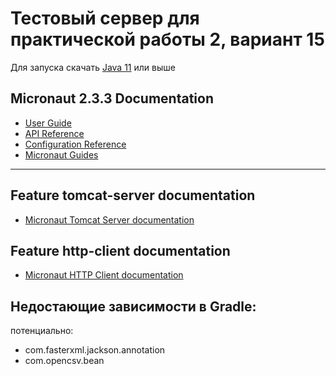 # Тестовый сервер для практической работы 2, вариант 15
Для запуска скачать [Java 11](https://bell-sw.com/pages/downloads/) или выше

## Micronaut 2.3.3 Documentation

- [User Guide](https://docs.micronaut.io/2.3.3/guide/index.html)
- [API Reference](https://docs.micronaut.io/2.3.3/api/index.html)
- [Configuration Reference](https://docs.micronaut.io/2.3.3/guide/configurationreference.html)
- [Micronaut Guides](https://guides.micronaut.io/index.html)

---

## Feature tomcat-server documentation

- [Micronaut Tomcat Server documentation](https://micronaut-projects.github.io/micronaut-servlet/1.0.x/guide/index.html#tomcat)

## Feature http-client documentation

- [Micronaut HTTP Client documentation](https://docs.micronaut.io/latest/guide/index.html#httpClient)

## Недостающие зависимости в Gradle:

потенциально:
- com.fasterxml.jackson.annotation
- com.opencsv.bean